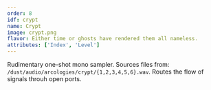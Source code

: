 ```yaml
---
order: 8
idf: crypt
name: Crypt
image: crypt.png
flavor: Either time or ghosts have rendered them all nameless.
attributes: ['Index', 'Level']
---
```

Rudimentary one-shot mono sampler. Sources files from: `/dust/audio/arcologies/crypt/{1,2,3,4,5,6}.wav`. Routes the flow of signals throuh open ports.